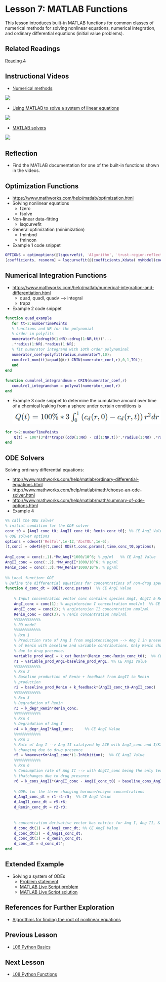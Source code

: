 # **Lesson 7: MATLAB Functions**

This lesson introduces built-in MATLAB functions for common classes of numerical methods for solving nonlinear equations, numerical integration, and ordinary differential equations (initial value problems).

## **Related Readings**
[Reading 4](https://github.com/ashleefv/ApplNumComp/blob/master/RecommendedReading.md#reading-4)

## **Instructional Videos**
* [Numerical methods](https://www.youtube.com/watch?v=430j9WP1uTQ&feature=emb_title&ab_channel=AshleeN.FordVersypt)
 
[![](http://img.youtube.com/vi/430j9WP1uTQ/0.jpg)](http://www.youtube.com/watch?v=430j9WP1uTQ "")
* [Using MATLAB to solve a system of linear equations](https://www.youtube.com/watch?v=C4Ineu8uqGg&feature=emb_title&ab_channel=AshleeN.FordVersypt)
  
[![](http://img.youtube.com/vi/C4Ineu8uqGg/0.jpg)](http://www.youtube.com/watch?v=C4Ineu8uqGg "")
* [MATLAB solvers](https://www.youtube.com/watch?v=8g_LB9J0RAQ&feature=emb_title&ab_channel=LearnChemE)
  
[![](http://img.youtube.com/vi/8g_LB9J0RAQ/0.jpg)](http://www.youtube.com/watch?v=8g_LB9J0RAQ "")

## **Reflection**
* Find the MATLAB documentation for one of the built-in functions shown in the videos.

## **Optimization Functions**
* https://www.mathworks.com/help/matlab/optimization.html
* Solving nonlinear equations
    * fzero
    * fsolve
* Non-linear data-fitting
    * lsqcurvefit
* General optimization (minimization)
    * fminbnd
    * fmincon
* Example 1 code snippet
```MATLAB
OPTIONS = optimoptions(@lsqcurvefit, 'Algorithm', 'trust-region-reflective', 'TolX', 1e-6, 'TolFun', 1e-6, 'StepTolerance', 1e-13, 'MaxFunEvals', 1000, 'MaxIter', 3000);
[coefficients, resnorm] = lsqcurvefit(@(coefficients,Xdata) myModel(coefficients, Xdata, ModelParameters), coefficientsGuess, Xdata, Ydata, LB, UB, OPTIONS)
```

## **Numerical Integration Functions**
* https://www.mathworks.com/help/matlab/numerical-integration-and-differentiation.html
    * quad, quadl, quadv --> integral
    * trapz
* Example 2 code snippet
```MATLAB
function quad_example    
   for tt=2:numberTimePoints
   % functions and NR for the polynomial    
   % order in polyfits    
   numeratorY=(cdrugt0(1:NR)-cdrug(1:NR,tt))'...        
   .*radius(1:NR).*radius(1:NR);    
   % fit numerator integrand with 10th order polynominal    
   numerator_coef=polyfit(radius,numeratorY,10);    
   cumulrel_num(tt)=quad(@(r) CRIN(numerator_coef,r),0,1,TOL);    
   end
end

function cumulrel_integrandnum = CRIN(numerator_coef,r)    
   cumulrel_integrandnum = polyval(numerator_coef,r)
end
```

* Example 3 code snippet to determine the cumulative amount over time of a chemical leaking from a sphere under certain conditions is
![image](Lesson_images/Figure1_L7.PNG)

```MATLAB
for t=2:numberTimePoints    
    Q(t) = 100*(3*dr*trapz((cd0(1:NR) - cd(1:NR,t))'.*radius(1:NR) .*radius(1:NR)));
end   
```

## **ODE Solvers**
Solving ordinary differential equations:
* http://www.mathworks.com/help/matlab/ordinary-differential-equations.html
* http://www.mathworks.com/help/matlab/math/choose-an-ode-solver.html
* http://www.mathworks.com/help/matlab/math/summary-of-ode-options.html
* Example 4
```MATLAB
%% call the ODE solver
% initial condition for the ODE solver
conc_t0 = [AngI_conc_t0; AngII_conc_t0; Renin_conc_t0]; %% CE AngI Value
% ODE solver options
options = odeset('RelTol',1e-12,'AbsTOL',1e-6);
[t,conc] = ode45(@(t,conc) ODE(t,conc,params),time,conc_t0,options);

AngI_conc = conc(:,1).*Mw_AngI*1000/10^6; % pg/ml   %% CE AngI Value
AngII_conc = conc(:,2).*Mw_AngII*1000/10^6; % pg/ml
Renin_conc = conc(:,3).*Mw_Renin*1000/10^6; % pg/ml

%% Local function: ODE
% Define the differential equations for concentrations of non-drug species
function d_conc_dt = ODE(t,conc,params)  %% CE AngI Value
    
    % Input concentration vector conc contains species AngI, AngII & Renin
    AngI_conc = conc(1); % angiotension I concentration nmol/ml  %% CE AngI Value
    AngII_conc = conc(2); % angiotension II concentration nmol/ml
    Renin_conc = conc(3); % renin concentration nmol/ml
    %%%%%%%%%%%%
    % PD model
    %%%%%%%%%%%%
    % Rxn 1
    % Production rate of Ang I from angiotensinogen --> Ang I in presence
    % of Renin with baseline and variable contributions. Only Renin changes 
    % due to drug presence.
    variable_prod_AngI = k_cat_Renin*(Renin_conc-Renin_conc_t0);  %% CE AngI Value
    r1 = variable_prod_AngI+baseline_prod_AngI; %% CE AngI Value
    %%%%%%%%%%%%
    % Rxn 2
    % Baseline production of Renin + feedback from AngII to Renin 
    % production
    r2 = baseline_prod_Renin + k_feedback*(AngII_conc_t0-AngII_conc)
    %%%%%%%%%%%%
    % Rxn 3
    % Degradation of Renin
    r3 = k_degr_Renin*Renin_conc;
    %%%%%%%%%%%%
    % Rxn 4
    % Degradation of Ang I
    r4 = k_degr_AngI*AngI_conc;     %% CE AngI Value
    %%%%%%%%%%%%
    % Rxn 5
    % Rate of Ang I --> Ang II catalyzed by ACE with AngI_conc and I/KI 
    % changing due to drug presence
    r5 = VmaxoverKm*AngI_conc*(1-Inhibition);  %% CE AngI Value
    %%%%%%%%%%%%
    % Rxn 6
    % Consumption rate of Ang II --> with AngII_conc being the only term 
    % thatchanges due to drug presence
    r6 = k_cons_AngII*(AngII_conc - AngII_conc_t0) + baseline_cons_AngII;
    
    % ODEs for the three changing hormone/enzyme concentrations
    d_AngI_conc_dt = r1-r4-r5;  %% CE AngI Value
    d_AngII_conc_dt = r5-r6;
    d_Renin_conc_dt = r2-r3;


    % concentration derivative vector has entries for Ang I, Ang II, & Renin
    d_conc_dt(1) = d_AngI_conc_dt; %% CE AngI Value
    d_conc_dt(2) = d_AngII_conc_dt;
    d_conc_dt(3) = d_Renin_conc_dt;
    d_conc_dt = d_conc_dt';
end
```
## **Extended Example**
* Solving a system of ODEs
  - [Problem statement](https://github.com/ashleefv/ChESS2022/blob/master/5%20Interactive%20Coding%20Templates/J4_NonisothermalPFR.ipynb)
  - [MATLAB Live Script problem](https://github.com/ashleefv/ChESS2022/blob/master/5%20Interactive%20Coding%20Templates/M4_NonisothermalPFR.mlx)
  - [MATLAB Live Script solution](https://github.com/ashleefv/ChESS2022/blob/master/5%20Interactive%20Coding%20Templates/M4_NonisothermalPFR_solution.mlx)

## **References for Further Exploration**
* [Algorithms for finding the root of nonlinear equations](https://www.youtube.com/watch?v=ujcZc5sPX4c&ab_channel=LearnChemE)

## **Previous Lesson**
 * [L06 Python Basics](/L06%20Python%20Basics.md)

## **Next Lesson**
 * [L08 Python Functions](/L08%20Python%20Functions.md)
